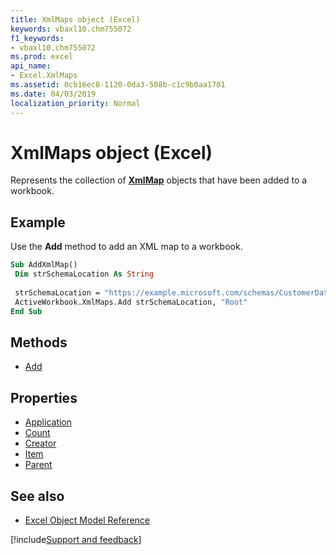 ```yaml
---
title: XmlMaps object (Excel)
keywords: vbaxl10.chm755072
f1_keywords:
- vbaxl10.chm755072
ms.prod: excel
api_name:
- Excel.XmlMaps
ms.assetid: 0cb16ec8-1120-0da3-508b-c1c9b0aa1701
ms.date: 04/03/2019
localization_priority: Normal
---
```



# XmlMaps object (Excel)

Represents the collection of **[XmlMap](Excel.XmlMap.md)** objects that have been added to a workbook.


## Example

Use the **Add** method to add an XML map to a workbook.

```vb
Sub AddXmlMap() 
 Dim strSchemaLocation As String 
 
 strSchemaLocation = "https://example.microsoft.com/schemas/CustomerData.xsd" 
 ActiveWorkbook.XmlMaps.Add strSchemaLocation, "Root" 
End Sub
```

## Methods

- [Add](Excel.XmlMaps.Add.md)

## Properties

- [Application](Excel.XmlMaps.Application.md)
- [Count](Excel.XmlMaps.Count.md)
- [Creator](Excel.XmlMaps.Creator.md)
- [Item](Excel.XmlMaps.Item.md)
- [Parent](Excel.XmlMaps.Parent.md)

## See also

- [Excel Object Model Reference](overview/Excel/object-model.md)

[!include[Support and feedback](~/includes/feedback-boilerplate.md)]